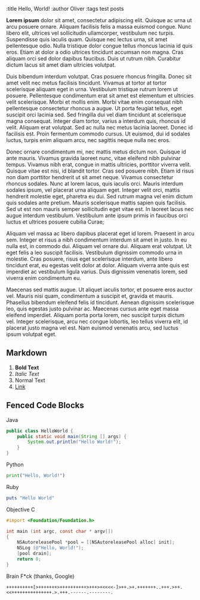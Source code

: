 :title Hello, World!
:author Oliver
:tags test posts

**Lorem ipsum** dolor sit amet, consectetur adipiscing elit. Quisque ac urna ut arcu posuere ornare. Aliquam facilisis felis a massa euismod congue. Nunc libero elit, ultrices vel sollicitudin ullamcorper, vestibulum nec turpis. Suspendisse quis iaculis quam. Quisque nec lectus urna, sit amet pellentesque odio. Nulla tristique dolor congue tellus rhoncus lacinia id quis eros. Etiam at dolor a odio ultrices tincidunt accumsan non magna. Cras aliquam orci sed dolor dapibus faucibus. Duis ut rutrum nibh. Curabitur dictum lacus sit amet diam ultricies volutpat.

Duis bibendum interdum volutpat. Cras posuere rhoncus fringilla. Donec sit amet velit nec metus facilisis tincidunt. Vivamus at tortor at tortor scelerisque aliquam eget in urna. Vestibulum tristique rutrum lorem ut posuere. Pellentesque condimentum erat sit amet est elementum et ultricies velit scelerisque. Morbi et mollis enim. Morbi vitae enim consequat nibh pellentesque consectetur rhoncus a augue. Ut porta feugiat tellus, eget suscipit orci lacinia sed. Sed fringilla dui vel diam tincidunt at scelerisque magna consequat. Integer diam tortor, varius a interdum quis, rhoncus id velit. Aliquam erat volutpat. Sed ac nulla nec metus lacinia laoreet. Donec id facilisis est. Proin fermentum commodo cursus. Ut euismod, dui id sodales luctus, turpis enim aliquam arcu, nec sagittis neque nulla nec eros.

Donec ornare condimentum mi, nec mattis metus dictum non. Quisque id ante mauris. Vivamus gravida laoreet nunc, vitae eleifend nibh pulvinar tempus. Vivamus nibh erat, congue in mattis ultricies, porttitor viverra velit. Quisque vitae est nisi, id blandit tortor. Cras sed posuere nibh. Etiam id risus non diam porttitor hendrerit ut sit amet neque. Vivamus consectetur rhoncus sodales. Nunc at lorem lacus, quis iaculis orci. Mauris interdum sodales ipsum, vel placerat urna aliquam eget. Integer velit orci, mattis hendrerit molestie eget, pharetra eu dui. Sed rutrum magna vel enim dictum quis sodales ante pretium. Mauris scelerisque mattis sapien quis facilisis. Sed ut est non mauris semper sollicitudin eget vitae est. In laoreet lacus nec augue interdum vestibulum. Vestibulum ante ipsum primis in faucibus orci luctus et ultrices posuere cubilia Curae;

Aliquam vel massa ac libero dapibus placerat eget id lorem. Praesent in arcu sem. Integer et risus a nibh condimentum interdum sit amet in justo. In eu nulla est, in commodo dui. Aliquam vel ornare dui. Aliquam erat volutpat. Ut eget felis a leo suscipit facilisis. Vestibulum dignissim commodo urna in molestie. Cras posuere, risus eget scelerisque interdum, ante libero tincidunt erat, eu egestas velit dolor at dolor. Aliquam viverra ante quis est imperdiet ac vestibulum ligula varius. Duis dignissim venenatis lorem, sed viverra enim condimentum eu.

Maecenas sed mattis augue. Ut aliquet iaculis tortor, et posuere eros auctor vel. Mauris nisi quam, condimentum a suscipit et, gravida et mauris. Phasellus bibendum eleifend felis id tincidunt. Aenean dignissim scelerisque leo, quis egestas justo pulvinar ac. Maecenas cursus ante eget massa eleifend imperdiet. Aliquam porta porta lorem, nec suscipit turpis dictum vel. Integer scelerisque, arcu nec congue lobortis, leo tellus viverra elit, id placerat justo magna vel est. Nam euismod venenatis arcu, sed luctus ipsum volutpat eget.

Markdown
--------

1. **Bold Text**
2. *Italic Text*
3. Normal Text
4. [Link](http://www.google.com)

Fenced Code Blocks
------------------

Java

```java
public class HelloWorld {
    public static void main(String [] args) {
        System.out.println("Hello World!");
    }
} 
```

Python

```python
print("Hello, World!")

```

Ruby

```ruby
puts "Hello World"
```

Objective C

```objective-c
#import <Foundation/Foundation.h>

int main (int argc, const char * argv[])
{
    NSAutoreleasePool *pool = [[NSAutoreleasePool alloc] init];
    NSLog (@"Hello, World!");
    [pool drain];
    return 0;
}
```

Brain F*ck (thanks, Google)

```brainfuck
++++++++++[>+++++++>++++++++++>+++>+<<<<-]>++.>+.+++++++..+++.>++.<<+++++++++++++++.>.+++.------.--------.
```